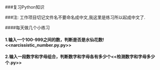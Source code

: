 ###复习Python知识

###注:  工作项目切记文件名不要命名成中文,我这里是练习所以起成中文了.

####每天做几个小练习

#### 1.输入一个100-999之间的数，判断是否是水仙花数!     <<narcissistic_number.py.py>>

#### 2.输入一段数字和字母组合，判断数字和字母各有多少个<<检测数字和字母多少个.py>> 



